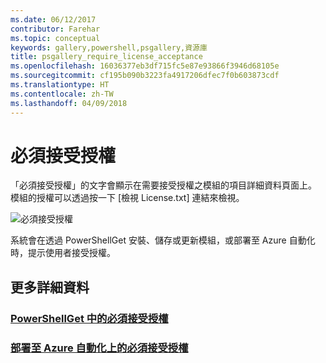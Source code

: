 ```yaml
---
ms.date: 06/12/2017
contributor: Farehar
ms.topic: conceptual
keywords: gallery,powershell,psgallery,資源庫
title: psgallery_require_license_acceptance
ms.openlocfilehash: 16036377eb3df715fc5e87e93866f3946d68105e
ms.sourcegitcommit: cf195b090b3223fa4917206dfec7f0b603873cdf
ms.translationtype: HT
ms.contentlocale: zh-TW
ms.lasthandoff: 04/09/2018
---
```

<a name="require-license-acceptance"></a>必須接受授權
===========================

「必須接受授權」的文字會顯示在需要接受授權之模組的項目詳細資料頁面上。 模組的授權可以透過按一下 [檢視 License.txt] 連結來檢視。

![必須接受授權](Images/RequireLicenseAcceptance.png)

系統會在透過 PowerShellGet 安裝、儲存或更新模組，或部署至 Azure 自動化時，提示使用者接受授權。

## <a name="more-details"></a>更多詳細資料
### <a name="require-license-acceptance-in-powershellgetpsgetmodulerequirelicenseacceptancemd"></a>[PowerShellGet 中的必須接受授權](../psget/module/RequireLicenseAcceptance.md)
### <a name="require-license-acceptance-on-deploy-to-azure-automationpsgallerydeploytoazureautomationrequirelicenseacceptancemd"></a>[部署至 Azure 自動化上的必須接受授權](psgallery_deploy_to_azure_automation_requireLicenseAcceptance.md)